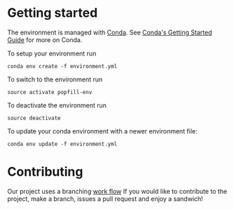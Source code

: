 # Getting started

The environment is managed with [Conda](https://conda.io/docs/).  See [Conda's
Getting Started Guide](https://conda.io/docs/user-guide/getting-started.html)
for more on Conda.

To setup your environment run

    conda env create -f environment.yml

To switch to the environment run

    source activate popfill-env

To deactivate the environment run

    source deactivate

To update your conda environment with a newer environment file:

    conda env update -f environment.yml

# Contributing

Our project uses a branching [work
flow](https://www.atlassian.com/git/tutorials/comparing-workflows/feature-branch-workflow)
If you would like to contribute to the project, make a branch, issues a pull
request and enjoy a sandwich!

